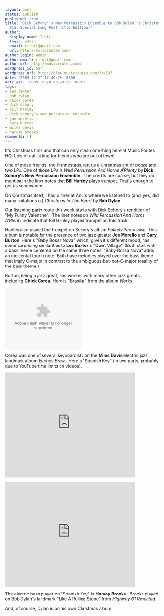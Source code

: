 ```yaml
---
layout: post
status: publish
published: true
title: 'Dick Schory''s New Percussion Ensemble to Bob Dylan''s Christmas Album (SMLP
  #15: Special Long Post Title Edition)'
author:
  display_name: Trott
  login: admin
  email: rtrott@gmail.com
  url: http://musicroutes.com/
author_login: admin
author_email: rtrott@gmail.com
author_url: http://musicroutes.com/
wordpress_id: 597
wordpress_url: http://blog.musicroutes.com/?p=597
date: '2009-12-27 17:49:29 -0800'
date_gmt: '2009-12-28 00:49:29 -0800'
tags:
- les baxter
- bob dylan
- chick corea
- dick schory
- bill hanley
- dick schory's new percussion ensemble
- joe morello
- gary burton
- miles davis
- harvey brooks
comments: []
---
```

<p>It's Christmas time and that can only mean one thing here at Music Routes HQ: Lots of cat-sitting for friends who are out of town!</p>
<p>One of those friends, the Flannestads, left us a Christmas gift of booze and two LPs. One of those LPs is <em>Wild Percussion And Horns A'Plenty</em> by <strong>Dick Schory's New Percussion Ensemble</strong>.  The credits are sparse, but they do mention in the liner notes that <strong>Bill Hanley</strong> plays trumpet. That's enough to get us somewhere.</p>
<p>On Christmas itself, I had dinner at Anu's where we listened to (and, yes, did many imitations of) <em>Christmas In The Heart </em>by <strong>Bob Dylan</strong>.</p>
<p>Our listening party route this week starts with Dick Schory's rendition of "My Funny Valentine".  The liner notes on <em>Wild Percussion And Horns A'Plenty</em> indicate that Bill Hanley played trumpet on this track.</p>
<p>Hanley also played the trumpet on Schory's album <em>Politely Percussive</em>. This album is notable for the presence of two jazz greats: <strong>Joe Morello</strong> and <strong>Gary Burton</strong>.  Here's "Baby Bossa Nova" which, given it's different mood, has some surprising similarities to <strong>Les Baxter</strong>'s "Quiet Village". (Both start with a bass theme centered on the same three notes.  "Baby Bossa Nova" adds an incidental fourth note.  Both have melodies played over the bass theme that imply C-major in contrast to the ambiguous-but-not-C-major tonality of the bass theme.)</p>
<p>Burton, being a jazz great, has worked with many other jazz greats including <strong>Chick Corea</strong>. Here is "Brasilia" from the album <em>Works</em>.</p>
<p><object classid="clsid:d27cdb6e-ae6d-11cf-96b8-444553540000" width="250" height="200" codebase="http://download.macromedia.com/pub/shockwave/cabs/flash/swflash.cab#version=6,0,40,0"><param name="wmode" value="window" /><param name="allowScriptAccess" value="always" /><param name="flashvars" value="hostname=cowbell.grooveshark.com&amp;widgetID=18645914&amp;style=metal&amp;bbg=000000&amp;bfg=666666&amp;bt=FFFFFF&amp;bth=000000&amp;pbg=FFFFFF&amp;pbgh=666666&amp;pfg=000000&amp;pfgh=FFFFFF&amp;si=FFFFFF&amp;lbg=FFFFFF&amp;lbgh=666666&amp;lfg=000000&amp;lfgh=FFFFFF&amp;sb=FFFFFF&amp;sbh=666666&amp;p=0" /><param name="src" value="http://listen.grooveshark.com/widget.swf" /><embed type="application/x-shockwave-flash" width="250" height="200" src="http://listen.grooveshark.com/widget.swf" flashvars="hostname=cowbell.grooveshark.com&amp;widgetID=18645914&amp;style=metal&amp;bbg=000000&amp;bfg=666666&amp;bt=FFFFFF&amp;bth=000000&amp;pbg=FFFFFF&amp;pbgh=666666&amp;pfg=000000&amp;pfgh=FFFFFF&amp;si=FFFFFF&amp;lbg=FFFFFF&amp;lbgh=666666&amp;lfg=000000&amp;lfgh=FFFFFF&amp;sb=FFFFFF&amp;sbh=666666&amp;p=0" allowscriptaccess="always" wmode="window"></embed></object></p>
<p>Corea was one of several keyboardists on the <strong>Miles Davis</strong> electric jazz landmark album <em>Bitches Brew</em>.  Here's "Spanish Key" (in two parts, probably due to YouTube time limits on videos).</p>
<p><object classid="clsid:d27cdb6e-ae6d-11cf-96b8-444553540000" width="425" height="344" codebase="http://download.macromedia.com/pub/shockwave/cabs/flash/swflash.cab#version=6,0,40,0"><param name="allowFullScreen" value="true" /><param name="allowscriptaccess" value="always" /><param name="src" value="http://www.youtube.com/v/lxzxuA06e6M&amp;hl=en_US&amp;fs=1&amp;" /><param name="allowfullscreen" value="true" /><embed type="application/x-shockwave-flash" width="425" height="344" src="http://www.youtube.com/v/lxzxuA06e6M&amp;hl=en_US&amp;fs=1&amp;" allowscriptaccess="always" allowfullscreen="true"></embed></object></p>
<p><object classid="clsid:d27cdb6e-ae6d-11cf-96b8-444553540000" width="425" height="344" codebase="http://download.macromedia.com/pub/shockwave/cabs/flash/swflash.cab#version=6,0,40,0"><param name="allowFullScreen" value="true" /><param name="allowscriptaccess" value="always" /><param name="src" value="http://www.youtube.com/v/TWnFCH56Ixk&amp;hl=en_US&amp;fs=1&amp;" /><param name="allowfullscreen" value="true" /><embed type="application/x-shockwave-flash" width="425" height="344" src="http://www.youtube.com/v/TWnFCH56Ixk&amp;hl=en_US&amp;fs=1&amp;" allowscriptaccess="always" allowfullscreen="true"></embed></object></p>
<p>The electric bass player on "Spanish Key" is <strong>Harvey Brooks</strong>.  Brooks played on Bob Dylan's landmark "Like A Rolling Stone" from <em>Highway 61 Revisited</em>.</p>
<p>And, of course, Dylan is on his own Christmas album.</p>
